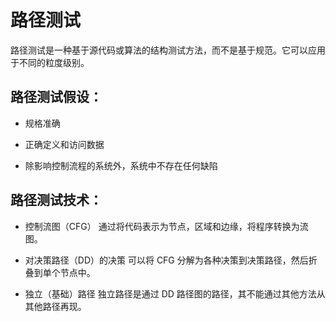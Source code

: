 # 路径测试

路径测试是一种基于源代码或算法的结构测试方法，而不是基于规范。它可以应用于不同的粒度级别。

## 路径测试假设：

* 规格准确

* 正确定义和访问数据

* 除影响控制流程的系统外，系统中不存在任何缺陷

## 路径测试技术：

* 控制流图（CFG）
  通过将代码表示为节点，区域和边缘，将程序转换为流图。

* 对决策路径（DD）的决策
  可以将 CFG 分解为各种决策到决策路径，然后折叠到单个节点中。

* 独立（基础）路径
  独立路径是通过 DD 路径图的路径，其不能通过其他方法从其他路径再现。
